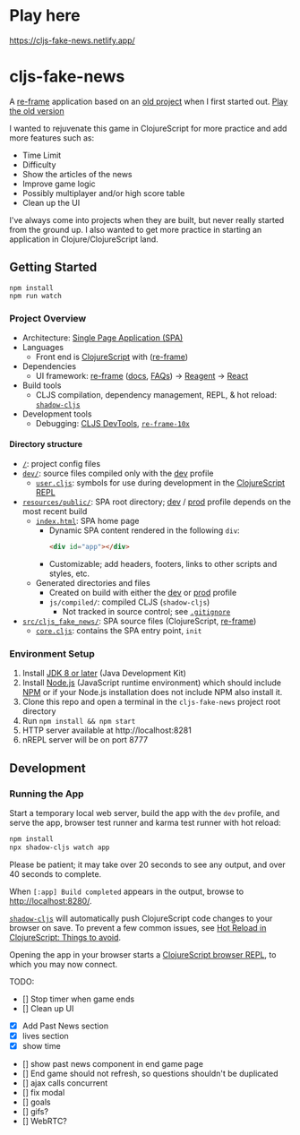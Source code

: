 # Play here
https://cljs-fake-news.netlify.app/

# cljs-fake-news

A [re-frame](https://github.com/day8/re-frame) application based on an [old project](https://github.com/aarandela/fake-news/tree/deploy) when I first started out. [Play the old version](https://aarandela.github.io/fake-news/)

I wanted to rejuvenate this game in ClojureScript for more practice and add more features such as:

- Time Limit
- Difficulty 
- Show the articles of the news
- Improve game logic
- Possibly multiplayer and/or high score table
- Clean up the UI

I've always come into projects when they are built, but never really started from the ground up. I also wanted to get more practice in starting an application in Clojure/ClojureScript land.

## Getting Started

```
npm install
npm run watch
```

### Project Overview

* Architecture:
[Single Page Application (SPA)](https://en.wikipedia.org/wiki/Single-page_application)
* Languages
  - Front end is [ClojureScript](https://clojurescript.org/) with ([re-frame](https://github.com/day8/re-frame))
* Dependencies
  - UI framework: [re-frame](https://github.com/day8/re-frame)
  ([docs](https://github.com/day8/re-frame/blob/master/docs/README.md),
  [FAQs](https://github.com/day8/re-frame/blob/master/docs/FAQs/README.md)) ->
  [Reagent](https://github.com/reagent-project/reagent) ->
  [React](https://github.com/facebook/react)
* Build tools
  - CLJS compilation, dependency management, REPL, & hot reload: [`shadow-cljs`](https://github.com/thheller/shadow-cljs)
* Development tools
  - Debugging: [CLJS DevTools](https://github.com/binaryage/cljs-devtools),
  [`re-frame-10x`](https://github.com/day8/re-frame-10x)

#### Directory structure

* [`/`](/../../): project config files
* [`dev/`](dev/): source files compiled only with the [dev](#running-the-app) profile
  - [`user.cljs`](dev/cljs/user.cljs): symbols for use during development in the
[ClojureScript REPL](#connecting-to-the-browser-repl-from-a-terminal)
* [`resources/public/`](resources/public/): SPA root directory;
[dev](#running-the-app) / [prod](#production) profile depends on the most recent build
  - [`index.html`](resources/public/index.html): SPA home page
    - Dynamic SPA content rendered in the following `div`:
        ```html
        <div id="app"></div>
        ```
    - Customizable; add headers, footers, links to other scripts and styles, etc.
  - Generated directories and files
    - Created on build with either the [dev](#running-the-app) or [prod](#production) profile
    - `js/compiled/`: compiled CLJS (`shadow-cljs`)
      - Not tracked in source control; see [`.gitignore`](.gitignore)
* [`src/cljs_fake_news/`](src/cljs_fake_news/): SPA source files (ClojureScript,
[re-frame](https://github.com/Day8/re-frame))
  - [`core.cljs`](src/cljs_fake_news/core.cljs): contains the SPA entry point, `init`

### Environment Setup

1. Install [JDK 8 or later](https://openjdk.java.net/install/) (Java Development Kit)
2. Install [Node.js](https://nodejs.org/) (JavaScript runtime environment) which should include
   [NPM](https://docs.npmjs.com/cli/npm) or if your Node.js installation does not include NPM also install it.
5. Clone this repo and open a terminal in the `cljs-fake-news` project root directory
6. Run `npm install && npm start`
7. HTTP server available at http://localhost:8281
8. nREPL server will be on port 8777

## Development

### Running the App

Start a temporary local web server, build the app with the `dev` profile, and serve the app,
browser test runner and karma test runner with hot reload:

```sh
npm install
npx shadow-cljs watch app
```

Please be patient; it may take over 20 seconds to see any output, and over 40 seconds to complete.

When `[:app] Build completed` appears in the output, browse to
[http://localhost:8280/](http://localhost:8280/).

[`shadow-cljs`](https://github.com/thheller/shadow-cljs) will automatically push ClojureScript code
changes to your browser on save. To prevent a few common issues, see
[Hot Reload in ClojureScript: Things to avoid](https://code.thheller.com/blog/shadow-cljs/2019/08/25/hot-reload-in-clojurescript.html#things-to-avoid).

Opening the app in your browser starts a
[ClojureScript browser REPL](https://clojurescript.org/reference/repl#using-the-browser-as-an-evaluation-environment),
to which you may now connect.

TODO:

- [] Stop timer when game ends
- [] Clean up UI
- [x] Add Past News section
- [x] lives section
- [x] show time
- [] show past news component in end game page
- [] End game should not refresh, so questions shouldn't be duplicated
- [] ajax calls concurrent
- [] fix modal
- [] goals
- [] gifs?
- [] WebRTC?
